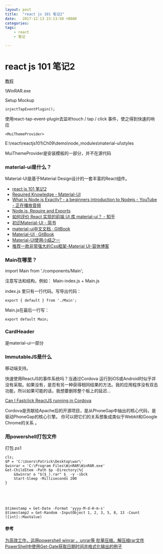 ```yaml
---
layout: post
title:  "react js 101 笔记2"
date:   2017-12-13 23:13:50 +0800
categories: 
tags: 
    - react
    - 笔记

---
```


# react js 101 笔记2 #
[教程](https://github.com/kdchang/reactjs101/blob/master/Ch09/react-router-redux-github-finder.md)

\WinRAR.exe

Setup Mockup

	injectTapEventPlugin();

使用react-tap-event-plugin去监听touch / tap / click 事件，使之得到快速的响应

	<MuiThemeProvider>

E:\react\reactjs101\Ch09\demo\node_modules\material-ui\styles

MuiThemeProvider是安装模板的一部分，并不在源代码

### material-ui是什么？ ###
Material-UI是基于Material Design设计的一套丰富的React组件。

* [react js 101 笔记2](https://wjuncc.github.io/demo/2017/12/13/react-js-101-笔记2.html)
* [Required Knowledge - Material-UI](http://www.material-ui.com/#/get-started/required-knowledge)
* [What is Node.js Exactly? - a beginners introduction to Nodejs - YouTube - 正在播放音频](https://www.youtube.com/watch?v=pU9Q6oiQNd0)
* [Node.js, Require and Exports](http://openmymind.net/2012/2/3/Node-Require-and-Exports/)
* [如何评价 React 实现的前端 UI 库 material-ui？ - 知乎](https://www.zhihu.com/question/51040975)
* [初识Material-UI - 简书](http://www.jianshu.com/p/144bd5c2f2b7)
* [material-ui中文文档 · GitBook](https://www.gitbook.com/book/materialui-ch/material-ui_doc_chinese/details)
* [Material-UI · GitBook](https://www.gitbook.com/book/503945930/material-ui-chinese/details)
* [Material-UI使用小结之一](http://www.59m59s.com/blog/material-uishi-yong-xiao-jie-zhi-yi/)
* [推荐一款非常强大的Css框架-Material UI-容休博客](https://www.iwwenbo.com/material-ui/)



### Main在哪里？ ###
import Main from './components/Main';

注意写法和结构，例如：
Main-index.js  +  Main.js

index.js 里只有一行代码。写导出代码：

	export { default } from './Main';

Main.js在最后一行写：

	export default Main;



### CardHeader ###

是material-ui一部分

### ImmutableJS是什么 ###








移动端支持。

快速使用ReactJS的事件系统吗？当通过Cordova 运行到iOS或Android时似乎并没有采取。如果没有，是否有另一种获得相同结果的方法。我的应用程序没有双击功能，所以如果可能的话，我想要删除整个板上的延迟...


[Can I Fastclick ReactJS running in Cordova
](https://stackoverflow.com/questions/24335821/can-i-fastclick-reactjs-running-in-cordova/34015469#34015469)


Cordova是贡献给Apache后的开源项目，是从PhoneGap中抽出的核心代码，是驱动PhoneGap的核心引擎。 你可以把它们的关系想象成类似于Webkit和Google Chrome的关系 。












### 用powershell打包文件 ###
打包.ps1

	cls;
	$P = 'C:\Users\Patrick\Desktop\war\'
	$winrar = 'C:\Program Files\WinRAR\WinRAR.exe'
	Get-ChildItem -Path $p -Directory|%{
	    &$winrar a "$($_).rar" $_ -y -ibck
	    Start-Sleep -Milliseconds 200
	}




	
	$timestamp = Get-Date -Format 'yyyy-M-d-H-m-s'
	$timestamp2 = Get-Random -InputObject 1, 2, 3, 5, 8, 13 -Count ([int]::MaxValue)
#### 参考 ####

[为高效工作，运用powershell winrar 、unrar等 批量压缩、解压缩rar文件](http://www.cnblogs.com/fuckcn/p/4015645.html)
[PowerShell中使用Get-Date获取日期时间并格式化输出的例子](http://www.jb51.net/article/53282.htm)
